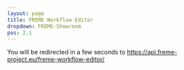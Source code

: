 ```yaml
---
layout: page
title: FREME Workflow Editor
dropdown: FREME-Showroom
pos: 2.1
---
```


You will be redirected in a few seconds to https://api.freme-project.eu/freme-workflow-editor/

<script type="text/javascript">
document.location.href="https://api.freme-project.eu/freme-workflow-editor/";
</script>
